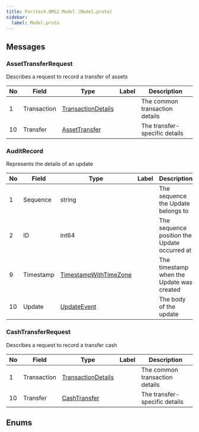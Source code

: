 ```yaml
---
title: Paritech.OMS2.Model (Model.proto)
sidebar:
  label: Model.proto
---
```




## Messages

### AssetTransferRequest

Describes a request to record a transfer of assets

| No | Field | Type | Label | Description |
| -- | ----- | ---- | ----- | ----------- |
| 1 | Transaction | [TransactionDetails](../oms2/#transactiondetails) |  | The common transaction details |
| 10 | Transfer | [AssetTransfer](../oms2/#assettransfer) |  | The transfer-specific details |

### AuditRecord

Represents the details of an update

| No | Field | Type | Label | Description |
| -- | ----- | ---- | ----- | ----------- |
| 1 | Sequence | string |  | The sequence the Update belongs to |
| 2 | ID | int64 |  | The sequence position the Update occurred at |
| 9 | Timestamp | [TimestampWithTimeZone](../datatypes/#timestampwithtimezone) |  | The timestamp when the Update was created |
| 10 | Update | [UpdateEvent](../updates/#updateevent) |  | The body of the update |

### CashTransferRequest

Describes a request to record a transfer cash

| No | Field | Type | Label | Description |
| -- | ----- | ---- | ----- | ----------- |
| 1 | Transaction | [TransactionDetails](../oms2/#transactiondetails) |  | The common transaction details |
| 10 | Transfer | [CashTransfer](../oms2/#cashtransfer) |  | The transfer-specific details |


## Enums
